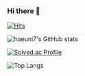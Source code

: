 ### Hi there 👋

<!--# 방문자수-->
[![Hits](https://hits.seeyoufarm.com/api/count/incr/badge.svg?url=https%3A%2F%2Fgithub.com%2Fhaeuni7%2Fhit-counter&count_bg=%2379C83D&title_bg=%23555555&icon=&icon_color=%23E7E7E7&title=hits&edge_flat=false)](https://hits.seeyoufarm.com)

<!--# GitHub stats 표 작성-->
![haeuni7's GitHub stats](https://github-readme-stats.vercel.app/api?username=haeuni7&show_icons=true&theme=merko) 

<!--백준 Solved.ac Profile-->
[![Solved.ac Profile](http://mazassumnida.wtf/api/generate_badge?boj=sconey)](https://solved.ac/sconey)

<!--언어 사용량-->
![Top Langs](https://github-readme-stats.vercel.app/api/top-langs/?username=haeuni7&layout=compact&theme=dark)

<!--
# 네임 뱃지
#[![Tistory Badge](https://img.shields.io/badge/Tech%20Blog-555263?style=flat&logoColor=white)]("https://cocoon1787.tistory.com/)
#[![Tistory Badge](https://img.shields.io/badge/Tech%20Blog-555263?style=flat&logoColor=white)]("https://cocoon1787.tistory.com/)
-->
